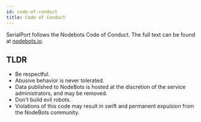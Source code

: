 ```yaml
---
id: code-of-conduct
title: Code of Conduct
---
```


SerialPort follows the Nodebots Code of Conduct. The full text can be found at [nodebots.io](http://nodebots.io/conduct.html).

## TLDR
- Be respectful.
- Abusive behavior is never tolerated.
- Data published to NodeBots is hosted at the discretion of the service administrators, and may be removed.
- Don't build evil robots.
- Violations of this code may result in swift and permanent expulsion from the NodeBots community.
